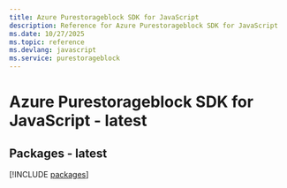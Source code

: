 ```yaml
---
title: Azure Purestorageblock SDK for JavaScript
description: Reference for Azure Purestorageblock SDK for JavaScript
ms.date: 10/27/2025
ms.topic: reference
ms.devlang: javascript
ms.service: purestorageblock
---
```

# Azure Purestorageblock SDK for JavaScript - latest
## Packages - latest
[!INCLUDE [packages](purestorageblock-index.md)]
